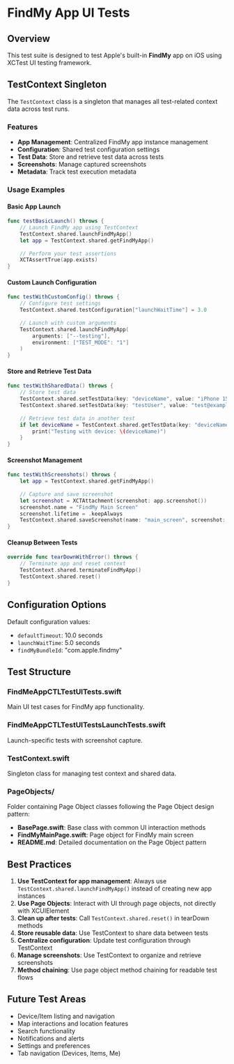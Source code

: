 # FindMy App UI Tests

## Overview
This test suite is designed to test Apple's built-in **FindMy** app on iOS using XCTest UI testing framework.

## TestContext Singleton

The `TestContext` class is a singleton that manages all test-related context data across test runs.

### Features
- **App Management**: Centralized FindMy app instance management
- **Configuration**: Shared test configuration settings
- **Test Data**: Store and retrieve test data across tests
- **Screenshots**: Manage captured screenshots
- **Metadata**: Track test execution metadata

### Usage Examples

#### Basic App Launch
```swift
func testBasicLaunch() throws {
    // Launch FindMy app using TestContext
    TestContext.shared.launchFindMyApp()
    let app = TestContext.shared.getFindMyApp()
    
    // Perform your test assertions
    XCTAssertTrue(app.exists)
}
```

#### Custom Launch Configuration
```swift
func testWithCustomConfig() throws {
    // Configure test settings
    TestContext.shared.testConfiguration["launchWaitTime"] = 3.0
    
    // Launch with custom arguments
    TestContext.shared.launchFindMyApp(
        arguments: ["--testing"],
        environment: ["TEST_MODE": "1"]
    )
}
```

#### Store and Retrieve Test Data
```swift
func testWithSharedData() throws {
    // Store test data
    TestContext.shared.setTestData(key: "deviceName", value: "iPhone 15")
    TestContext.shared.setTestData(key: "testUser", value: "test@example.com")
    
    // Retrieve test data in another test
    if let deviceName = TestContext.shared.getTestData(key: "deviceName") as? String {
        print("Testing with device: \(deviceName)")
    }
}
```

#### Screenshot Management
```swift
func testWithScreenshots() throws {
    let app = TestContext.shared.getFindMyApp()
    
    // Capture and save screenshot
    let screenshot = XCTAttachment(screenshot: app.screenshot())
    screenshot.name = "FindMy Main Screen"
    screenshot.lifetime = .keepAlways
    TestContext.shared.saveScreenshot(name: "main_screen", screenshot: screenshot)
}
```

#### Cleanup Between Tests
```swift
override func tearDownWithError() throws {
    // Terminate app and reset context
    TestContext.shared.terminateFindMyApp()
    TestContext.shared.reset()
}
```

## Configuration Options

Default configuration values:
- `defaultTimeout`: 10.0 seconds
- `launchWaitTime`: 5.0 seconds
- `findMyBundleId`: "com.apple.findmy"

## Test Structure

### FindMeAppCTLTestUITests.swift
Main UI test cases for FindMy app functionality.

### FindMeAppCTLTestUITestsLaunchTests.swift
Launch-specific tests with screenshot capture.

### TestContext.swift
Singleton class for managing test context and shared data.

### PageObjects/
Folder containing Page Object classes following the Page Object design pattern:
- **BasePage.swift**: Base class with common UI interaction methods
- **FindMyMainPage.swift**: Page object for FindMy main screen
- **README.md**: Detailed documentation on the Page Object pattern

## Best Practices

1. **Use TestContext for app management**: Always use `TestContext.shared.launchFindMyApp()` instead of creating new app instances
2. **Use Page Objects**: Interact with UI through page objects, not directly with XCUIElement
3. **Clean up after tests**: Call `TestContext.shared.reset()` in tearDown methods
4. **Store reusable data**: Use TestContext to share data between tests
5. **Centralize configuration**: Update test configuration through TestContext
6. **Manage screenshots**: Use TestContext to organize and retrieve screenshots
7. **Method chaining**: Use page object method chaining for readable test flows

## Future Test Areas

- Device/Item listing and navigation
- Map interactions and location features
- Search functionality
- Notifications and alerts
- Settings and preferences
- Tab navigation (Devices, Items, Me)
